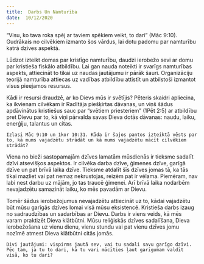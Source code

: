 ```yaml
---
title:  Darbs Un Namturība
date:  10/12/2020
---
```


“Visu, ko tava roka spēj ar taviem spēkiem veikt, to dari” (Māc 9:10). Gudrākais no cilvēkiem izmanto šos vārdus, lai dotu padomu par namturību katrā dzīves aspektā.

Lūdzot izteikt domas par kristīgo namturību, daudzi ierobežo sevi ar domu par kristieša fiskālo atbildību. Lai gan nauda noteikti ir svarīgs namturības aspekts, attiecināt to tikai uz naudas jautājumu ir pārāk šauri. Organizāciju teorijā namturība attiecas uz vadības atbildību attīstīt un atbilstoši izmantot visus pieejamos resursus.

Kādi ir resursi draudzē, ar ko Dievs mūs ir svētījis? Pēteris skaidri apliecina, ka ikvienam cilvēkam ir Radītāja piešķirtas dāvanas, un viņš šādus apdāvinātus kristiešus sauc par “svētiem priesteriem” (1Pēt 2:5) ar atbildību pret Dievu par to, kā viņi pārvalda savas Dieva dotās dāvanas: naudu, laiku, enerģiju, talantus un citas.

`Izlasi Māc 9:10 un 1kor 10:31. Kāda ir šajos pantos izteiktā vēsts par to, kā mums vajadzētu strādāt un kā mums vajadzētu mācīt cilvēkiem strādāt?`

Viena no bieži sastopamajām dzīves lamatām mūsdienās ir tieksme sadalīt dzīvi atsevišķos aspektos. Ir cilvēka darba dzīve, ģimenes dzīve, garīgā dzīve un pat brīvā laika dzīve. Tieksme atdalīt šīs dzīves jomas tā, ka tās tikai mazliet vai pat nemaz nekrustojas, reizēm pat ir vēlama. Piemēram, nav labi nest darbu uz mājām, jo tas traucē ģimenei. Arī brīvā laika nodarbēm nevajadzētu samazināt laiku, ko mēs pavadām ar Dievu.

Tomēr šādus ierobežojumus nevajadzētu attiecināt uz to, kādai vajadzētu būt mūsu garīgās dzīves lomai visā mūsu eksistencē. Kristieša darbs izaug no sadraudzības un sadarbības ar Dievu. Darbs ir viens veids, kā mēs varam praktizēt Dieva klātbūtni. Mūsu reliģiskās dzīves sadalīšana, Dieva ierobežošana uz vienu dienu, vienu stundu vai pat vienu dzīves jomu nozīmē atmest Dieva klātbūtni citās jomās.

`Divi jautājumi: vispirms jautā sev, vai tu sadali savu garīgo dzīvi. Pēc tam, ja tu to dari, kā tu vari mācīties ļaut garīgumam valdīt visā, ko tu dari?`